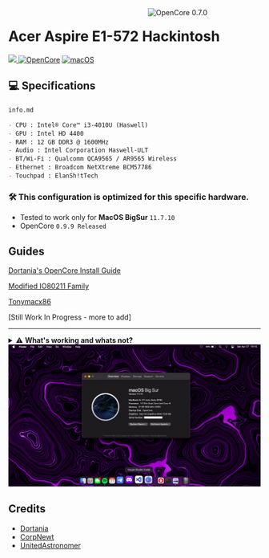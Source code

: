 <img align="right" src="https://raw.githubusercontent.com/acidanthera/OpenCorePkg/master/Docs/Logos/OpenCore_with_text_Small.png" alt="OpenCore 0.7.0" width="225">

# Acer Aspire E1-572 Hackintosh
<a href="https://github.com/Birdabo404/E1-572_Hackintosh/commits/master"> <img src="https://img.shields.io/github/last-commit/Birdabo404/E1-572_Hackintosh"/> </a>
[![OpenCore](https://img.shields.io/badge/OpenCore-0.9.9-blue.svg)](https://github.com/acidanthera/OpenCorePkg)
[![macOS](https://img.shields.io/badge/macOS-BigSur-yellow.svg)]()

## 💻 Specifications

`info.md`

```markdown
- CPU : Intel® Core™ i3-4010U (Haswell)
- GPU : Intel HD 4400
- RAM : 12 GB DDR3 @ 1600MHz
- Audio : Intel Corporation Haswell-ULT
- BT/Wi-Fi : Qualcomm QCA9565 / AR9565 Wireless
- Ethernet : Broadcom NetXtreme BCM57786
- Touchpad : ElanSh!tTech
```

### 🛠️ This configuration is optimized for this specific hardware. 
   * Tested to work only for **MacOS BigSur** `11.7.10`
   * OpenCore `0.9.9 Released`
  
## Guides

[Dortania's OpenCore Install Guide](https://dortania.github.io/OpenCore-Install-Guide/prerequisites.html)

[Modified IO80211 Family](https://www.insanelymac.com/forum/files/file/1008-io80211family-modif/)

[Tonymacx86](https://www.tonymacx86.com/threads/guide-kext-elan-elantech-ps-2-kext.300285/)

[Still Work In Progress - more to add]

----------------------------

<details>
<summary>⚠️ <strong>What's working and whats not?</strong></summary><br >

* NOTHING TO SEE HERE YET - LOLOLOL WIP
</details>

<img src="https://github.com/Birdabo404/E1-572_Hackintosh/blob/main/Images/AboutThisMacSS.png">

## Credits
- [Dortania](https://dortania.github.io/OpenCore-Install-Guide/config.plist/haswell.html)
- [CorpNewt](https://github.com/corpnewt/SSDTTime)
- [UnitedAstronomer](https://github.com/unitedastronomer)
